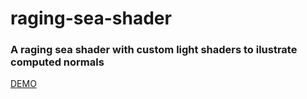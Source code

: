 # raging-sea-shader

### A raging sea shader with custom light shaders to ilustrate computed normals

[DEMO]()